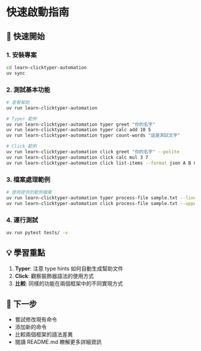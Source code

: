 # 快速啟動指南

## 🚀 快速開始

### 1. 安裝專案
```bash
cd learn-clicktyper-automation
uv sync
```

### 2. 測試基本功能
```bash
# 查看幫助
uv run learn-clicktyper-automation

# Typer 範例
uv run learn-clicktyper-automation typer greet "你的名字"
uv run learn-clicktyper-automation typer calc add 10 5
uv run learn-clicktyper-automation typer count-words "這是測試文字"

# Click 範例  
uv run learn-clicktyper-automation click greet "你的名字" --polite
uv run learn-clicktyper-automation click calc mul 3 7
uv run learn-clicktyper-automation click list-items --format json A B C
```

### 3. 檔案處理範例
```bash
# 使用提供的範例檔案
uv run learn-clicktyper-automation typer process-file sample.txt --line-numbers
uv run learn-clicktyper-automation click process-file sample.txt --uppercase
```

### 4. 運行測試
```bash
uv run pytest tests/ -v
```

## 💡 學習重點

1. **Typer**: 注意 type hints 如何自動生成幫助文件
2. **Click**: 觀察裝飾器語法的使用方式
3. **比較**: 同樣的功能在兩個框架中的不同實現方式

## 🎯 下一步

- 嘗試修改現有命令
- 添加新的命令
- 比較兩個框架的語法差異
- 閱讀 README.md 瞭解更多詳細資訊
